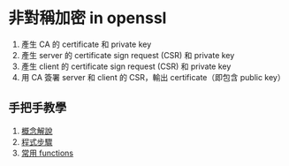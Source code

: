 # 非對稱加密 in openssl

1. 產生 CA 的 certificate 和 private key
2. 產生 server 的 certificate sign request (CSR) 和 private key
3. 產生 client 的 certificate sign request (CSR) 和 private key
4. 用 CA 簽署 server 和 client 的 CSR，輸出 certificate（即包含 public key）

## 手把手教學

1. [概念解說](https://gist.github.com/Soarez/9688998)
2. [程式步驟](https://stackoverflow.com/questions/21297139/how-do-you-sign-a-certificate-signing-request-with-your-certification-authority/21340898#21340898)
3. [常用 functions](https://stackoverflow.com/questions/21050366/testing-ssl-tls-client-authentication-with-openssl)